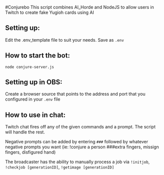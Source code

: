 #Conjurebo
This script combines AI_Horde and NodeJS to allow users in Twitch to create fake Yugioh cards using AI

## Setting up:
Edit the .env_template file to suit your needs.  Save as `.env`

## How to start the bot:
`node conjure-server.js`

## Setting up in OBS:
Create a browser source that points to the address and port that you configured in your `.env` file

## How to use in chat:
Twitch chat fires off any of the given commands and a prompt.  The script will handle the rest.

Negative prompts can be added by entering `###` followed by whatever negative prompts you want (ie: !conjure a person ###extra fingers, missign fingers, disfigured hand)

The broadcaster has the ability to manually process a job via `!initjob`, `!checkjob [generationID]`, `!getimage [generationID]`
